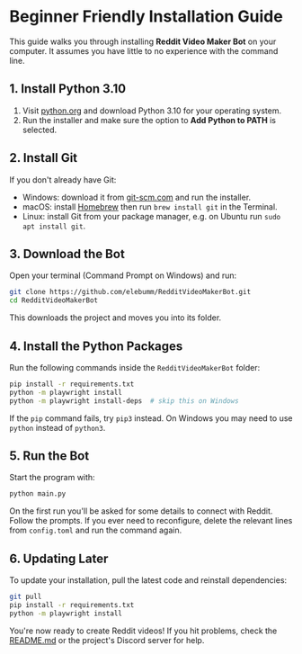# Beginner Friendly Installation Guide

This guide walks you through installing **Reddit Video Maker Bot** on your computer. It assumes you have little to no experience with the command line.

## 1. Install Python 3.10

1. Visit [python.org](https://www.python.org/downloads/release/python-3100/) and download Python 3.10 for your operating system.
2. Run the installer and make sure the option to **Add Python to PATH** is selected.

## 2. Install Git

If you don't already have Git:

- Windows: download it from [git-scm.com](https://git-scm.com/download/win) and run the installer.
- macOS: install [Homebrew](https://brew.sh) then run `brew install git` in the Terminal.
- Linux: install Git from your package manager, e.g. on Ubuntu run `sudo apt install git`.

## 3. Download the Bot

Open your terminal (Command Prompt on Windows) and run:

```bash
git clone https://github.com/elebumm/RedditVideoMakerBot.git
cd RedditVideoMakerBot
```

This downloads the project and moves you into its folder.

## 4. Install the Python Packages

Run the following commands inside the `RedditVideoMakerBot` folder:

```bash
pip install -r requirements.txt
python -m playwright install
python -m playwright install-deps  # skip this on Windows
```

If the `pip` command fails, try `pip3` instead. On Windows you may need to use `python` instead of `python3`.

## 5. Run the Bot

Start the program with:

```bash
python main.py
```

On the first run you'll be asked for some details to connect with Reddit. Follow the prompts. If you ever need to reconfigure, delete the relevant lines from `config.toml` and run the command again.

## 6. Updating Later

To update your installation, pull the latest code and reinstall dependencies:

```bash
git pull
pip install -r requirements.txt
python -m playwright install
```

You're now ready to create Reddit videos! If you hit problems, check the [README.md](README.md) or the project's Discord server for help.

